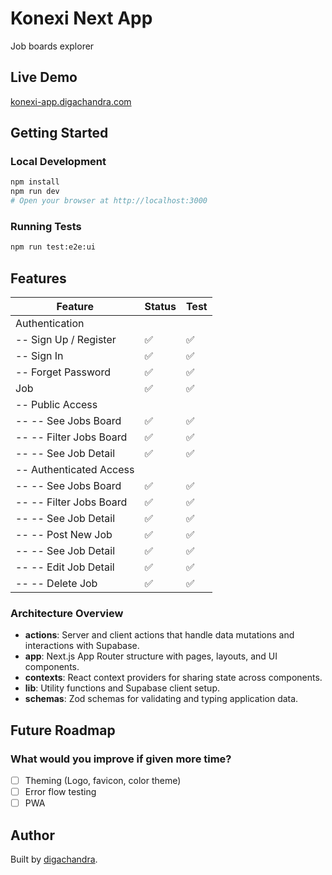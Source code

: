 # Konexi Next App

Job boards explorer

## Live Demo

[konexi-app.digachandra.com](https://konexi-app.digachandra.com/)

## Getting Started

### Local Development

```bash
npm install
npm run dev
# Open your browser at http://localhost:3000
```

### Running Tests

```bash
npm run test:e2e:ui
```

## Features

| Feature                 | Status | Test |
| ----------------------- | ------ | ---- |
| Authentication          |        |      |
| -- Sign Up / Register   | ✅     | ✅   |
| -- Sign In              | ✅     | ✅   |
| -- Forget Password      | ✅     | ✅   |
| Job                     | ✅     | ✅   |
| -- Public Access        |        |      |
| -- -- See Jobs Board    | ✅     | ✅   |
| -- -- Filter Jobs Board | ✅     | ✅   |
| -- -- See Job Detail    | ✅     | ✅   |
| -- Authenticated Access |        |      |
| -- -- See Jobs Board    | ✅     | ✅   |
| -- -- Filter Jobs Board | ✅     | ✅   |
| -- -- See Job Detail    | ✅     | ✅   |
| -- -- Post New Job      | ✅     | ✅   |
| -- -- See Job Detail    | ✅     | ✅   |
| -- -- Edit Job Detail   | ✅     | ✅   |
| -- -- Delete Job        | ✅     | ✅   |

### Architecture Overview

- **actions**: Server and client actions that handle data mutations and interactions with Supabase.
- **app**: Next.js App Router structure with pages, layouts, and UI components.
- **contexts**: React context providers for sharing state across components.
- **lib**: Utility functions and Supabase client setup.
- **schemas**: Zod schemas for validating and typing application data.

## Future Roadmap

### What would you improve if given more time?

- [ ] Theming (Logo, favicon, color theme)
- [ ] Error flow testing
- [ ] PWA

## Author

Built by [digachandra](https://www.digachandra.com/).
